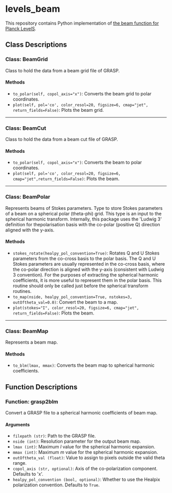 # levels_beam

This repository contains Python implementation of [the beam function for Planck LevelS](https://github.com/zonca/planck-levelS/tree/master/Beam).

## Class Descriptions

### Class: BeamGrid

Class to hold the data from a beam grid file of GRASP.

#### Methods

- `to_polar(self, copol_axis="x")`: Converts the beam grid to polar coordinates.
- `plot(self, pol='co', color_resol=20, figsize=6, cmap="jet", return_fields=False)`: Plots the beam grid.

---

### Class: BeamCut

Class to hold the data from a beam cut file of GRASP.

#### Methods

- `to_polar(self, copol_axis="x")`: Converts the beam to polar coordinates.
- `plot(self, pol='co', color_resol=20, figsize=6, cmap="jet",return_fields=False)`: Plots the beam.

---

### Class: BeamPolar

Represents beams of Stokes parameters.
Type to store Stokes parameters of a beam on a spherical polar (theta-phi) grid.
This type is an input to the spherical harmonic transform.
Internally, this package uses the 'Ludwig 3' definition for thepolarisation basis with the co-polar (positive Q) direction aligned with the y-axis.

#### Methods

- `stokes_rotate(healpy_pol_convention=True)`: Rotates Q and U Stokes parameters from the co-cross basis to the polar basis.
  The Q and U Stokes parameters are usually represented in the
  co-cross basis, where the co-polar direction is aligned with the
  y-axis (consistent with Ludwig 3 convention). For the purposes of
  extracting the spherical harmonic coefficients, it is more useful
  to represent them in the polar basis. This routine should only be
  called just before the spherical transform routines.
- `to_map(nside, healpy_pol_convention=True, nstokes=3, outOftheta_val=0.0)`: Convert the beam to a map.
- `plot(stokes="I", color_resol=20, figsize=6, cmap="jet", return_fields=False)`: Plots the beam.

---

### Class: BeamMap

Represents a beam map.

#### Methods

- `to_blm(lmax, mmax)`: Converts the beam map to spherical harmonic coefficients.

## Function Descriptions

### Function: grasp2blm

Convert a GRASP file to a spherical harmonic coefficients of beam map.

#### Arguments

- `filepath (str)`: Path to the GRASP file.
- `nside (int)`: Resolution parameter for the output beam map.
- `lmax (int)`: Maximum $l$ value for the spherical harmonic expansion.
- `mmax (int)`: Maximum $m$ value for the spherical harmonic expansion.
- `outOftheta_val (float)`: Value to assign to pixels outside the valid theta range.
- `copol_axis (str, optional)`: Axis of the co-polarization component. Defaults to 'x'.
- `healpy_pol_convention (bool, optional)`: Whether to use the Healpix polarization convention. Defaults to `True`.
